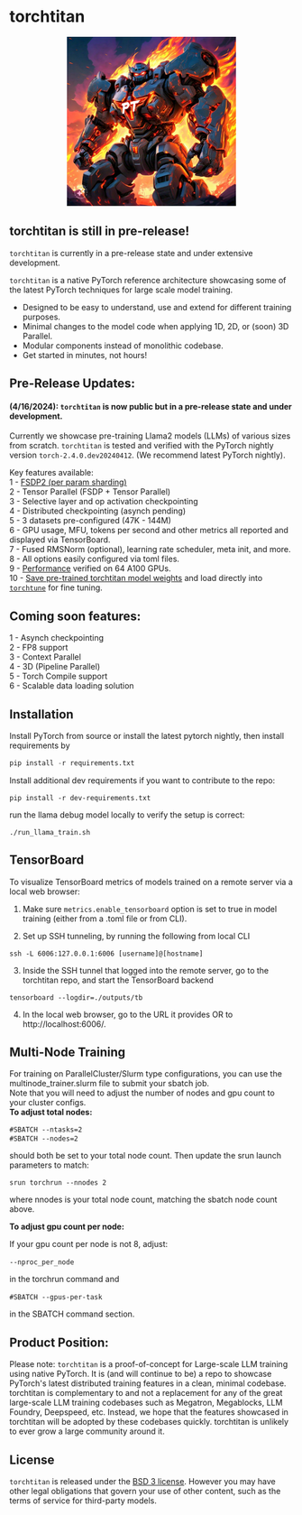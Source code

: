 # torchtitan
<p align="center">
  <picture>
    <img src="assets/images/TorchTitan_logo_main.jpg" alt="TorchTitan_Logo" width="300">
  </picture>
</p>


## torchtitan is still in pre-release!
`torchtitan` is currently in a pre-release state and under extensive development.

`torchtitan` is a native PyTorch reference architecture showcasing some of the latest PyTorch techniques for large scale model training.
* Designed to be easy to understand, use and extend for different training purposes.
* Minimal changes to the model code when applying 1D, 2D, or (soon) 3D Parallel.
* Modular components instead of monolithic codebase.
* Get started in minutes, not hours!

## Pre-Release Updates:
#### (4/16/2024): `torchtitan` is now public but in a pre-release state and under development.
Currently we showcase pre-training Llama2 models (LLMs) of various sizes from scratch. `torchtitan` is tested and verified with the PyTorch nightly version `torch-2.4.0.dev20240412`. (We recommend latest PyTorch nightly).

Key features available:</br>
1 - [FSDP2 (per param sharding)](docs/fsdp.md) </br>
2 - Tensor Parallel (FSDP + Tensor Parallel)</br>
3 - Selective layer and op activation checkpointing </br>
4 - Distributed checkpointing (asynch pending) </br>
5 - 3 datasets pre-configured (47K - 144M)</br>
6 - GPU usage, MFU, tokens per second and other metrics all reported and displayed via TensorBoard.</br>
7 - Fused RMSNorm (optional), learning rate scheduler, meta init, and more.</br>
8 - All options easily configured via toml files.</br>
9 - [Performance](docs/performance.md) verified on 64 A100 GPUs.</br>
10 - [Save pre-trained torchtitan model weights](docs/checkpoint.md) and load directly into [`torchtune`](https://github.com/pytorch/torchtune) for fine tuning. </br>


## Coming soon features:
1 - Asynch checkpointing </br>
2 - FP8 support </br>
3 - Context Parallel </br>
4 - 3D (Pipeline Parallel) </br>
5 - Torch Compile support </br>
6 - Scalable data loading solution </br>


## Installation

Install PyTorch from source or install the latest pytorch nightly, then install requirements by

```python
pip install -r requirements.txt
```

Install additional dev requirements if you want to contribute to the repo:
```
pip install -r dev-requirements.txt
```

run the llama debug model locally to verify the setup is correct:

```
./run_llama_train.sh
```


## TensorBoard

To visualize TensorBoard metrics of models trained on a remote server via a local web browser:

1. Make sure `metrics.enable_tensorboard` option is set to true in model training (either from a .toml file or from CLI).

2. Set up SSH tunneling, by running the following from local CLI
```
ssh -L 6006:127.0.0.1:6006 [username]@[hostname]
```

3. Inside the SSH tunnel that logged into the remote server, go to the torchtitan repo, and start the TensorBoard backend
```
tensorboard --logdir=./outputs/tb
```

4. In the local web browser, go to the URL it provides OR to http://localhost:6006/.


## Multi-Node Training
For training on ParallelCluster/Slurm type configurations, you can use the multinode_trainer.slurm file to submit your sbatch job.</br>
Note that you will need to adjust the number of nodes and gpu count to your cluster configs.</br>
<b>To adjust total nodes:</b>
```
#SBATCH --ntasks=2
#SBATCH --nodes=2
```
should both be set to your total node count.
Then update the srun launch parameters to match:
```
srun torchrun --nnodes 2
```
where nnodes is your total node count, matching the sbatch node count above.

<b>To adjust gpu count per node:</b>

If your gpu count per node is not 8, adjust:

```--nproc_per_node```

 in the torchrun command and

```#SBATCH --gpus-per-task```

in the SBATCH command section.

## Product Position:
Please note: `torchtitan` is a proof-of-concept for Large-scale LLM training using native PyTorch. It is (and will continue to be) a repo to showcase PyTorch's latest distributed training features in a clean, minimal codebase. torchtitan is complementary to and not a replacement for any of the great large-scale LLM training codebases such as Megatron, Megablocks, LLM Foundry, Deepspeed, etc. Instead, we hope that the features showcased in torchtitan will be adopted by these codebases quickly. torchtitan is unlikely to ever grow a large community around it.

## License

`torchtitan` is released under the [BSD 3 license](./LICENSE). However you may have other legal obligations that govern your use of other content, such as the terms of service for third-party models.
